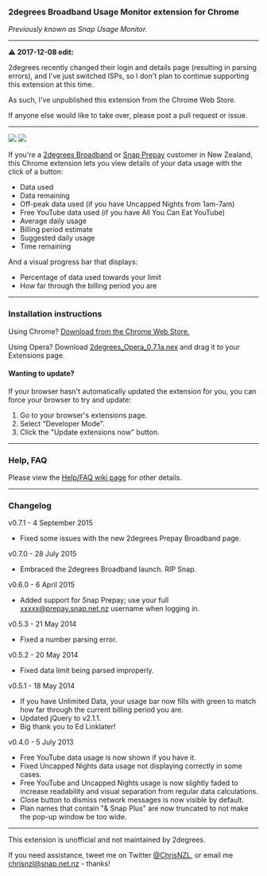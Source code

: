 ### 2degrees Broadband Usage Monitor extension for Chrome

*Previously known as Snap Usage Monitor.*

---

⚠ <b>2017-12-08 edit:</b>

2degrees recently changed their login and details page (resulting in parsing errors), and I've just switched ISPs, so I don't plan to continue supporting this extension at this time.

As such, I've unpublished this extension from the Chrome Web Store.

If anyone else would like to take over, please post a pull request or issue.

---

![](http://i.imgur.com/v88qYcb.png) ![](http://i.imgur.com/tExcgLi.png)

If you're a [2degrees Broadband](https://www.2degreesmobile.co.nz/broadband) or [Snap Prepay](https://prepay.2degreesbroadband.co.nz/) customer in New Zealand, this Chrome extension lets you view details of your data usage with the click of a button:
* Data used
* Data remaining
* Off-peak data used (if you have Uncapped Nights from 1am-7am)
* Free YouTube data used (if you have All You Can Eat YouTube)
* Average daily usage
* Billing period estimate
* Suggested daily usage
* Time remaining

And a visual progress bar that displays:
* Percentage of data used towards your limit
* How far through the billing period you are

---

### Installation instructions

Using Chrome? [Download from the Chrome Web Store.](https://chrome.google.com/webstore/detail/okffoefibimfmcddjbmbfnlbjdpjokkn)

Using Opera? Download [2degrees_Opera_0.7.1a.nex](https://github.com/ChrisNZL/snap-chromium/raw/master/releases/2degrees_Opera_0.7.1a.nex) and drag it to your Extensions page.


#### Wanting to update?

If your browser hasn't automatically updated the extension for you, you can force your browser to try and update:

1. Go to your browser's extensions page.
2. Select "Developer Mode".
3. Click the "Update extensions now" button.

---

### Help, FAQ

Please view the [Help/FAQ wiki page](https://github.com/ChrisNZL/snap-chromium/wiki/Help-FAQ) for other details.

---

### Changelog
v0.7.1 - 4 September 2015
* Fixed some issues with the new 2degrees Prepay Broadband page.

v0.7.0 - 28 July 2015
* Embraced the 2degrees Broadband launch. RIP Snap.

v0.6.0 - 6 April 2015
* Added support for Snap Prepay; use your full xxxxx@prepay.snap.net.nz username when logging in.

v0.5.3 - 21 May 2014
* Fixed a number parsing error.

v0.5.2 - 20 May 2014
* Fixed data limit being parsed improperly.

v0.5.1 - 18 May 2014
* If you have Unlimited Data, your usage bar now fills with green to match how far through the current billing period you are.
* Updated jQuery to v2.1.1.
* Big thank you to Ed Linklater!

v0.4.0 - 5 July 2013
* Free YouTube data usage is now shown if you have it.
* Fixed Uncapped Nights data usage not displaying correctly in some
cases.
* Free YouTube and Uncapped Nights usage is now slightly faded to
increase readability and visual separation from regular data
calculations.
* Close button to dismiss network messages is now visible by default.
* Plan names that contain "& Snap Plus" are now truncated to not make
the pop-up window be too wide.

---

This extension is unofficial and not maintained by 2degrees.

If you need assistance, tweet me on Twitter [@ChrisNZL](https://twitter.com/ChrisNZL), or email me chrisnzl@snap.net.nz - thanks!

